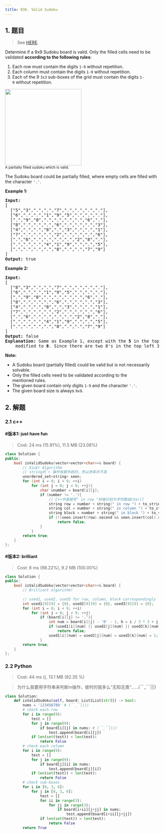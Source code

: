 ```yaml
---
title: 036. Valid Sudoku
---
```


## 1. 题目

> See [HERE](https://leetcode.com/problems/valid-sudoku/).

<div><p>Determine if a&nbsp;9x9 Sudoku board&nbsp;is valid.&nbsp;Only the filled cells need to be validated&nbsp;<strong>according to the following rules</strong>:</p>

<ol>
	<li>Each row&nbsp;must contain the&nbsp;digits&nbsp;<code>1-9</code> without repetition.</li>
	<li>Each column must contain the digits&nbsp;<code>1-9</code>&nbsp;without repetition.</li>
	<li>Each of the 9 <code>3x3</code> sub-boxes of the grid must contain the digits&nbsp;<code>1-9</code>&nbsp;without repetition.</li>
</ol>

<p><img src="https://upload.wikimedia.org/wikipedia/commons/thumb/f/ff/Sudoku-by-L2G-20050714.svg/250px-Sudoku-by-L2G-20050714.svg.png" style="height:250px; width:250px"><br>
<small>A partially filled sudoku which is valid.</small></p>

<p>The Sudoku board could be partially filled, where empty cells are filled with the character <code>'.'</code>.</p>

<p><strong>Example 1:</strong></p>

<pre><strong>Input:</strong>
[
  ["5","3",".",".","7",".",".",".","."],
  ["6",".",".","1","9","5",".",".","."],
  [".","9","8",".",".",".",".","6","."],
  ["8",".",".",".","6",".",".",".","3"],
  ["4",".",".","8",".","3",".",".","1"],
  ["7",".",".",".","2",".",".",".","6"],
  [".","6",".",".",".",".","2","8","."],
  [".",".",".","4","1","9",".",".","5"],
  [".",".",".",".","8",".",".","7","9"]
]
<strong>Output:</strong> true
</pre>

<p><strong>Example 2:</strong></p>

<pre><strong>Input:</strong>
[
&nbsp; ["8","3",".",".","7",".",".",".","."],
&nbsp; ["6",".",".","1","9","5",".",".","."],
&nbsp; [".","9","8",".",".",".",".","6","."],
&nbsp; ["8",".",".",".","6",".",".",".","3"],
&nbsp; ["4",".",".","8",".","3",".",".","1"],
&nbsp; ["7",".",".",".","2",".",".",".","6"],
&nbsp; [".","6",".",".",".",".","2","8","."],
&nbsp; [".",".",".","4","1","9",".",".","5"],
&nbsp; [".",".",".",".","8",".",".","7","9"]
]
<strong>Output:</strong> false
<strong>Explanation:</strong> Same as Example 1, except with the <strong>5</strong> in the top left corner being 
    modified to <strong>8</strong>. Since there are two 8's in the top left 3x3 sub-box, it is invalid.
</pre>

<p><strong>Note:</strong></p>

<ul>
	<li>A Sudoku board (partially filled) could be valid but is not necessarily solvable.</li>
	<li>Only the filled cells need to be validated according to the mentioned&nbsp;rules.</li>
	<li>The given board&nbsp;contain only digits <code>1-9</code> and the character <code>'.'</code>.</li>
	<li>The given board size is always <code>9x9</code>.</li>
</ul>
</div>

## 2. 解题

### 2.1 c++

#### #版本1: just have fun

> Cost: 24 ms (15.91%), 11.5 MB (23.08%)

```cpp
class Solution {
public:
    bool isValidSudoku(vector<vector<char>>& board) {
        // XiuEr Algorithm
        // string的 + 操作有额外耗时，所以效率并不高
        unordered_set<string> seen;
        for (int i = 0; i < 9; ++i)
            for (int j = 0; j < 9; ++j){
                char &number = board[i][j];
                if (number != '.'){
                    // C++中直接写" in row "将被识别为字符数组char[]
                    string row = number + string(" in row ") + to_string(i);
                    string col = number + string(" in column ") + to_string(j);
                    string block = number + string(" in block ") + to_string(i/3) + "-" + to_string(j/3);
                    if (!(seen.insert(row).second && seen.insert(col).second && seen.insert(block).second))
                        return false;
                }
            }
        return true;
    }
};
```

#### #版本2: brilliant

> Cost: 8 ms (98.22%), 9.2 MB (100.00%)

```cpp
class Solution {
public:
    bool isValidSudoku(vector<vector<char>>& board) {
        // Brilliant algorithm!
        
        // used1, used2, used3 for row, column, block correspondingly
        int used1[9][9] = {0}, used2[9][9] = {0}, used3[9][9] = {0};
        for (int i = 0; i < 9; ++i)
            for (int j = 0; j < 9; ++j)
                if (board[i][j] != '.'){
                    int num = board[i][j] - '0' - 1, k = i / 3 * 3 + j / 3;
                    if (used1[i][num] || used2[j][num] || used3[k][num])
                        return false;
                    used1[i][num] = used2[j][num] = used3[k][num] = 1;
                }
        return true;
    }
};
```

### 2.2 Python

> Cost: 44 ms (), 13.1 MB (82.35 %)

> 为什么我要用字符串来判断in操作，彼时的我多么“无知无畏”......(￣_￣|||)

```python
class Solution:
    def isValidSudoku(self, board: List[List[str]]) -> bool:
        nums = '123456789' # (￣_￣|||)
        # check each row
        for i in range(9):
            test = []
            for j in range(9):
                if board[i][j] in nums: # (￣_￣|||)
                    test.append(board[i][j])
            if len(set(test)) < len(test):
                return False
        # check each column
        for i in range(9):
            test = []
            for j in range(9):
                if board[j][i] in nums:
                    test.append(board[j][i])
            if len(set(test)) < len(test):
                return False
        # check sub-boxes
        for i in [0, 3, 6]:
            for j in [0, 3, 6]:
                test = []
                for ii in range(3):
                    for jj in range(3):
                        if board[i+ii][j+jj] in nums:
                            test.append(board[i+ii][j+jj])
                if len(set(test)) < len(test):
                    return False
        return True
```
